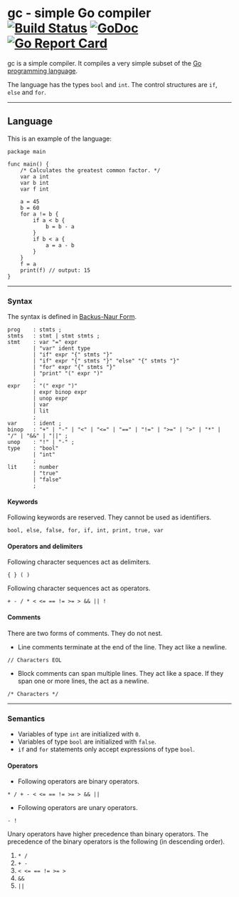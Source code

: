 # gc - simple Go compiler [![Build Status](https://travis-ci.org/davidrjenni/gc.svg?branch=master)](https://travis-ci.org/davidrjenni/gc) [![GoDoc](https://godoc.org/github.com/davidrjenni/gc?status.svg)](https://godoc.org/github.com/davidrjenni/gc) [![Go Report Card](https://goreportcard.com/badge/github.com/davidrjenni/gc)](https://goreportcard.com/report/github.com/davidrjenni/gc)

gc is a simple compiler. It compiles a very simple subset of the [Go programming language](http://golang.org).

The language has the types ``bool`` and ``int``. The control structures are ``if``, ``else`` and ``for``.

***

## Language
This is an example of the language:

```
package main

func main() {
	/* Calculates the greatest common factor. */
	var a int
	var b int
	var f int

	a = 45
	b = 60
	for a != b {
		if a < b {
			b = b - a
		}
		if b < a {
			a = a - b
		}
	}
	f = a
	print(f) // output: 15
}
```

***

### Syntax
The syntax is defined in [Backus-Naur Form](https://en.wikipedia.org/wiki/Backus%E2%80%93Naur_Form).
```
prog    : stmts ;
stmts   : stmt | stmt stmts ;
stmt    : var "=" expr
        | "var" ident type
        | "if" expr "{" stmts "}"
        | "if" expr "{" stmts "}" "else" "{" stmts "}"
        | "for" expr "{" stmts "}"
        | "print" "(" expr ")"
        ;
expr    : "(" expr ")"
        | expr binop expr
        | unop expr
        | var
        | lit
        ;
var     : ident ;
binop   : "+" | "-" | "<" | "<=" | "==" | "!=" | ">=" | ">" | "*" | "/" | "&&" | "||" ;
unop    : "!" | "-" ;
type    : "bool"
        | "int"
        ;
lit     : number
        | "true"
        | "false"
        ;
```

#### Keywords
Following keywords are reserved. They cannot be used as identifiers.

```bool, else, false, for, if, int, print, true, var```

#### Operators and delimiters
Following character sequences act as delimiters.

```{ } ( )```

Following character sequences act as operators.

```+ - / * < <= == != >= > && || !```


#### Comments
There are two forms of comments. They do not nest.

- Line comments terminate at the end of the line. They act like a newline.

```// Characters EOL```

- Block comments can span multiple lines. They act like a space. If they span one or more lines, the act as a newline.

```/* Characters */```

***

### Semantics
- Variables of type ``int`` are initialized with ``0``.
- Variables of type ``bool`` are initialized with ``false``.
- ``if`` and ``for`` statements only accept expressions of type ``bool``.

#### Operators
- Following operators are binary operators.

```* / + - < <= == != >= > && ||```

- Following operators are unary operators.

```- !```

Unary operators have higher precedence than binary operators.
The precedence of the binary operators is the following (in descending order).

1. ``* /``
2. ``+ -``
3. ``< <= == != >= >``
4. ``&&``
5. ``||``
